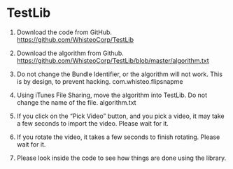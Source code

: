 # TestLib

1. Download the code from GitHub.
https://github.com/WhisteoCorp/TestLib

2. Download the algorithm from Github.
https://github.com/WhisteoCorp/TestLib/blob/master/algorithm.txt

3. Do not change the Bundle Identifier, or the algorithm will not work. This is by design, to prevent hacking.
com.whisteo.flipsnapme

4. Using iTunes File Sharing, move the algorithm into TestLib. Do not change the name of the file. 
algorithm.txt

5. If you click on the “Pick Video” button, and you pick a video, it may take a few seconds to import the video. Please wait for it.

6. If you rotate the video, it takes a few seconds to finish rotating. Please wait for it.

7. Please look inside the code to see how things are done using the library. 

